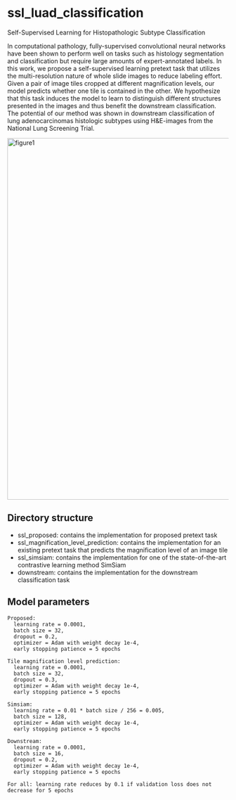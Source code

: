 # ssl_luad_classification
Self-Supervised Learning for Histopathologic Subtype Classification

In computational pathology, fully-supervised convolutional neural networks have been shown to perform well on tasks such as histology segmentation and classification but require large amounts of expert-annotated labels. In this work, we propose a self-supervised learning pretext task that utilizes the multi-resolution nature of whole slide images to reduce labeling effort. Given a pair of image tiles cropped at different magnification levels, our model predicts whether one tile is contained in the other. We hypothesize that this task induces the model to learn to distinguish different structures presented in the images and thus benefit the downstream classification. The potential of our method was shown in downstream classification of lung adenocarcinomas histologic subtypes using H\&E-images from the National Lung Screening Trial.

<img width="823" alt="figure1" src="https://user-images.githubusercontent.com/30850467/164292299-4d5e34ed-8a1d-40d8-8c72-85e257365e9e.png">


## Directory structure

- ssl_proposed: contains the implementation for proposed pretext task
- ssl_magnification_level_prediction: contains the implementation for an existing pretext task that predicts the magnification level of an image tile
- ssl_simsiam: contains the implementation for one of the state-of-the-art contrastive learning method SimSiam
- downstream: contains the implementation for the downstream classification task

## Model parameters

```
Proposed: 
  learning rate = 0.0001, 
  batch size = 32, 
  dropout = 0.2, 
  optimizer = Adam with weight decay 1e-4, 
  early stopping patience = 5 epochs
  
Tile magnification level prediction: 
  learning rate = 0.0001, 
  batch size = 32, 
  dropout = 0.3, 
  optimizer = Adam with weight decay 1e-4, 
  early stopping patience = 5 epochs
  
Simsiam: 
  learning rate = 0.01 * batch size / 256 = 0.005, 
  batch size = 128, 
  optimizer = Adam with weight decay 1e-4, 
  early stopping patience = 5 epochs

Downstream:
  learning rate = 0.0001, 
  batch size = 16, 
  dropout = 0.2, 
  optimizer = Adam with weight decay 1e-4, 
  early stopping patience = 5 epochs

For all: learning rate reduces by 0.1 if validation loss does not decrease for 5 epochs
```
